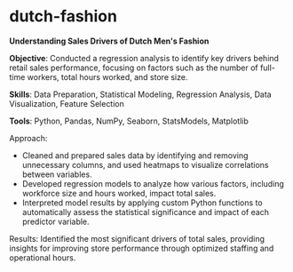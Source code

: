 # dutch-fashion
**Understanding Sales Drivers of Dutch Men's Fashion**

**Objective**: Conducted a regression analysis to identify key drivers behind retail sales performance, focusing on factors such as the number of full-time workers, total hours worked, and store size.

**Skills**: Data Preparation, Statistical Modeling, Regression Analysis, Data Visualization, Feature Selection

**Tools**: Python, Pandas, NumPy, Seaborn, StatsModels, Matplotlib

Approach:
- Cleaned and prepared sales data by identifying and removing unnecessary columns, and used heatmaps to visualize correlations between variables.
- Developed regression models to analyze how various factors, including workforce size and hours worked, impact total sales.
- Interpreted model results by applying custom Python functions to automatically assess the statistical significance and impact of each predictor variable.

Results: Identified the most significant drivers of total sales, providing insights for improving store performance through optimized staffing and operational hours.
